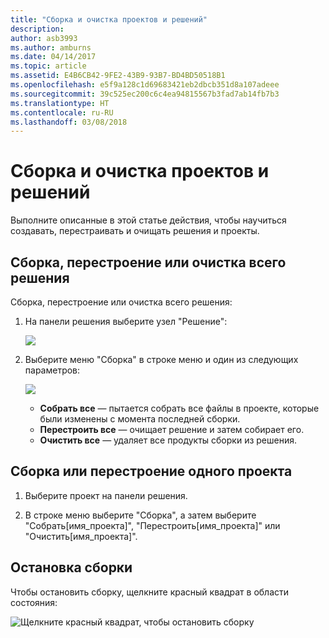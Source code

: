 ```yaml
---
title: "Сборка и очистка проектов и решений"
description: 
author: asb3993
ms.author: amburns
ms.date: 04/14/2017
ms.topic: article
ms.assetid: E4B6CB42-9FE2-43B9-93B7-BD4BD50518B1
ms.openlocfilehash: e5f9a128c1d69683421eb2dbcb351d8a107adeee
ms.sourcegitcommit: 39c525ec200c6c4ea94815567b3fad7ab14fb7b3
ms.translationtype: HT
ms.contentlocale: ru-RU
ms.lasthandoff: 03/08/2018
---
```

# <a name="building-and-cleaning-projects-and-solutions"></a>Сборка и очистка проектов и решений

Выполните описанные в этой статье действия, чтобы научиться создавать, перестраивать и очищать решения и проекты.

## <a name="to-build-rebuild-or-clean-an-entire-solution"></a>Сборка, перестроение или очистка всего решения

Сборка, перестроение или очистка всего решения:

1. На панели решения выберите узел "Решение":

    ![](media/compiling-and-building-image1.png)

2. Выберите меню "Сборка" в строке меню и один из следующих параметров:

    ![](media/compiling-and-building-image2.png)

    * **Собрать все** — пытается собрать все файлы в проекте, которые были изменены с момента последней сборки.
    * **Перестроить все** — очищает решение и затем собирает его.
    * **Очистить все** — удаляет все продукты сборки из решения.



## <a name="to-build-or-rebuild-a-single-project"></a>Сборка или перестроение одного проекта

1. Выберите проект на панели решения.

2. В строке меню выберите "Сборка", а затем выберите "Собрать[имя_проекта]", "Перестроить[имя_проекта]" или "Очистить[имя_проекта]".


## <a name="to-stop-a-build"></a>Остановка сборки

Чтобы остановить сборку, щелкните красный квадрат в области состояния:

 ![Щелкните красный квадрат, чтобы остановить сборку](media/compiling-and-building-image3.png)